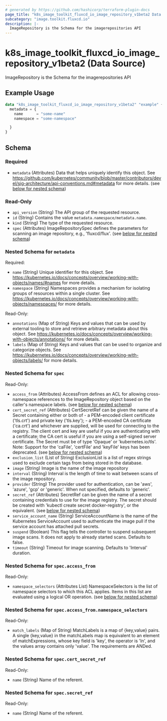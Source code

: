 ```yaml
---
# generated by https://github.com/hashicorp/terraform-plugin-docs
page_title: "k8s_image_toolkit_fluxcd_io_image_repository_v1beta2 Data Source - terraform-provider-k8s"
subcategory: "image.toolkit.fluxcd.io"
description: |-
  ImageRepository is the Schema for the imagerepositories API
---
```


# k8s_image_toolkit_fluxcd_io_image_repository_v1beta2 (Data Source)

ImageRepository is the Schema for the imagerepositories API

## Example Usage

```terraform
data "k8s_image_toolkit_fluxcd_io_image_repository_v1beta2" "example" {
  metadata = {
    name      = "some-name"
    namespace = "some-namespace"

  }
}
```

<!-- schema generated by tfplugindocs -->
## Schema

### Required

- `metadata` (Attributes) Data that helps uniquely identify this object. See https://github.com/kubernetes/community/blob/master/contributors/devel/sig-architecture/api-conventions.md#metadata for more details. (see [below for nested schema](#nestedatt--metadata))

### Read-Only

- `api_version` (String) The API group of the requested resource.
- `id` (String) Contains the value `metadata.namespace/metadata.name`.
- `kind` (String) The type of the requested resource.
- `spec` (Attributes) ImageRepositorySpec defines the parameters for scanning an image repository, e.g., 'fluxcd/flux'. (see [below for nested schema](#nestedatt--spec))

<a id="nestedatt--metadata"></a>
### Nested Schema for `metadata`

Required:

- `name` (String) Unique identifier for this object. See https://kubernetes.io/docs/concepts/overview/working-with-objects/names/#names for more details.
- `namespace` (String) Namespaces provides a mechanism for isolating groups of resources within a single cluster. See https://kubernetes.io/docs/concepts/overview/working-with-objects/namespaces/ for more details.

Read-Only:

- `annotations` (Map of String) Keys and values that can be used by external tooling to store and retrieve arbitrary metadata about this object. See https://kubernetes.io/docs/concepts/overview/working-with-objects/annotations/ for more details.
- `labels` (Map of String) Keys and values that can be used to organize and categorize objects. See https://kubernetes.io/docs/concepts/overview/working-with-objects/labels/ for more details.


<a id="nestedatt--spec"></a>
### Nested Schema for `spec`

Read-Only:

- `access_from` (Attributes) AccessFrom defines an ACL for allowing cross-namespace references to the ImageRepository object based on the caller's namespace labels. (see [below for nested schema](#nestedatt--spec--access_from))
- `cert_secret_ref` (Attributes) CertSecretRef can be given the name of a Secret containing either or both of  - a PEM-encoded client certificate ('tls.crt') and private key ('tls.key'); - a PEM-encoded CA certificate ('ca.crt')  and whichever are supplied, will be used for connecting to the registry. The client cert and key are useful if you are authenticating with a certificate; the CA cert is useful if you are using a self-signed server certificate. The Secret must be of type 'Opaque' or 'kubernetes.io/tls'.  Note: Support for the 'caFile', 'certFile' and 'keyFile' keys has been deprecated. (see [below for nested schema](#nestedatt--spec--cert_secret_ref))
- `exclusion_list` (List of String) ExclusionList is a list of regex strings used to exclude certain tags from being stored in the database.
- `image` (String) Image is the name of the image repository
- `interval` (String) Interval is the length of time to wait between scans of the image repository.
- `provider` (String) The provider used for authentication, can be 'aws', 'azure', 'gcp' or 'generic'. When not specified, defaults to 'generic'.
- `secret_ref` (Attributes) SecretRef can be given the name of a secret containing credentials to use for the image registry. The secret should be created with 'kubectl create secret docker-registry', or the equivalent. (see [below for nested schema](#nestedatt--spec--secret_ref))
- `service_account_name` (String) ServiceAccountName is the name of the Kubernetes ServiceAccount used to authenticate the image pull if the service account has attached pull secrets.
- `suspend` (Boolean) This flag tells the controller to suspend subsequent image scans. It does not apply to already started scans. Defaults to false.
- `timeout` (String) Timeout for image scanning. Defaults to 'Interval' duration.

<a id="nestedatt--spec--access_from"></a>
### Nested Schema for `spec.access_from`

Read-Only:

- `namespace_selectors` (Attributes List) NamespaceSelectors is the list of namespace selectors to which this ACL applies. Items in this list are evaluated using a logical OR operation. (see [below for nested schema](#nestedatt--spec--access_from--namespace_selectors))

<a id="nestedatt--spec--access_from--namespace_selectors"></a>
### Nested Schema for `spec.access_from.namespace_selectors`

Read-Only:

- `match_labels` (Map of String) MatchLabels is a map of {key,value} pairs. A single {key,value} in the matchLabels map is equivalent to an element of matchExpressions, whose key field is 'key', the operator is 'In', and the values array contains only 'value'. The requirements are ANDed.



<a id="nestedatt--spec--cert_secret_ref"></a>
### Nested Schema for `spec.cert_secret_ref`

Read-Only:

- `name` (String) Name of the referent.


<a id="nestedatt--spec--secret_ref"></a>
### Nested Schema for `spec.secret_ref`

Read-Only:

- `name` (String) Name of the referent.

